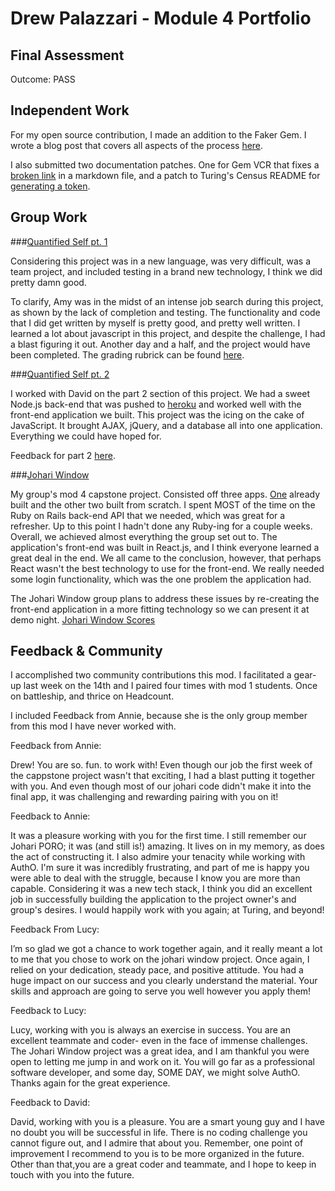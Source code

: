 # Drew Palazzari - Module 4 Portfolio

## Final Assessment

  Outcome: PASS

## Independent Work

  For my open source contribution, I made an addition to the Faker Gem. I wrote a blog post that covers all aspects of the process [here](https://dpalazzari.github.io/open_source.html).

  I also submitted two documentation patches. One for Gem VCR that fixes a [broken link](https://github.com/vcr/vcr/pull/644) in a markdown file, and a patch to Turing's Census README for [generating a token](https://github.com/turingschool-projects/census/pull/163).

## Group Work

###[Quantified Self pt. 1](https://github.com/Dpalazzari/quantified_self)

  Considering this project was in a new language, was very difficult, was a team project, and included testing in a brand new technology, I think we did pretty damn good.

  To clarify, Amy was in the midst of an intense job search during this project, as shown by the lack of completion and testing. The functionality and code that I did get written by myself is pretty good, and pretty well written. I learned a lot about javascript in this project, and despite the challenge, I had a blast figuring it out. Another day and a half, and the project would have been completed. The grading rubrick can be found [here](https://github.com/turingschool/ruby-submissions/blob/master/1610-b/4module/quantified-self-part-one/amy_drew.md).

###[Quantified Self pt. 2](https://github.com/Dpalazzari/quantified-self)

  I worked with David on the part 2 section of this project. We had a sweet Node.js back-end that was pushed to [heroku](https://quantified-self123.herokuapp.com/) and worked well with the front-end application we built. This project was the icing on the cake of JavaScript. It brought AJAX, jQuery, and a database all into one application. Everything we could have hoped for.

  Feedback for part 2 [here](https://github.com/Dpalazzari/qs_node/issues/16).

###[Johari Window](https://github.com/Dpalazzari/johari_window_api)

  My group's mod 4 capstone project. Consisted off three apps. [One](https://github.com/turingschool-projects/census) already built and the other two built from scratch. I spent MOST of the time on the Ruby on Rails back-end API that we needed, which was great for a refresher. Up to this point I hadn't done any Ruby-ing for a couple weeks. Overall, we achieved almost everything the group set out to. The application's front-end was built in React.js, and I think everyone learned a great deal in the end. We all came to the conclusion, however, that perhaps React wasn't the best technology to use for the front-end. We really needed some login functionality, which was the one problem the application had.

  The Johari Window group plans to address these issues by re-creating the front-end application in a more fitting technology so we can present it at demo night. [Johari Window Scores](https://github.com/turingschool/ruby-submissions/blob/master/1610-b/4module/capstone_project/johari_window/sprint_three.md)


## Feedback & Community

  I accomplished two community contributions this mod. I facilitated a gear-up last week on the 14th and I paired four times with mod 1 students. Once on battleship, and thrice on Headcount.

  I included Feedback from Annie, because she is the only group member from this mod I have never worked with.

  Feedback from Annie:

  Drew! You are so. fun. to work with! Even though our job the first week of the cappstone project wasn't that exciting, I had a blast putting it together with you. And even though most of our johari code didn't make it into the final app, it was challenging and rewarding pairing with you on it!

  Feedback to Annie:

  It was a pleasure working with you for the first time. I still remember our Johari PORO; it was (and still is!) amazing. It lives on in my memory, as does the act of constructing it. I also admire your tenacity while working with AuthO. I'm sure it was incredibly frustrating, and part of me is happy you were able to deal with the struggle, because I know you are more than capable. Considering it was a new tech stack, I think you did an excellent job in successfully building the application to the project owner's and group's desires. I would happily work with you again; at Turing, and beyond!
  
  Feedback From Lucy:

I’m so glad we got a chance to work together again, and it really meant a lot to me that you chose to work on the johari window project. Once again, I relied on your dedication, steady pace, and positive attitude. You had a huge impact on our success and you clearly understand the material. Your skills and approach are going to serve you well however you apply them!

  Feedback to Lucy:

Lucy, working with you is always an exercise in success. You are an excellent teammate and coder- even in the face of immense challenges. The Johari Window project was a great idea, and I am thankful you were open to letting me jump in and work on it. You will go far as a professional software developer, and some day, SOME DAY, we might solve AuthO. Thanks again for the great experience.

Feedback to David:

David, working with you is a pleasure. You are a smart young guy and I have no doubt you will be successful in life. There is no coding challenge you cannot figure out, and I admire that about you. Remember, one point of improvement I recommend to you is to be more organized in the future. Other than that,you are a great coder and teammate, and I hope to keep in touch with you into the future.
